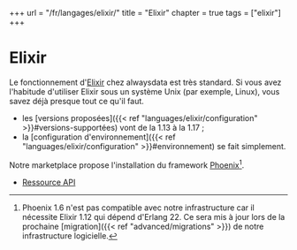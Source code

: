 +++
url = "/fr/langages/elixir/"
title = "Elixir"
chapter = true
tags = ["elixir"]
+++

# Elixir

Le fonctionnement d'[Elixir](https://elixir-lang.org/) chez alwaysdata est très standard. Si vous avez l'habitude d'utiliser Elixir sous un système Unix (par exemple, Linux), vous savez déjà presque tout ce qu'il faut.

* les [versions proposées]({{< ref "languages/elixir/configuration" >}}#versions-supportées) vont de la 1.13 à la 1.17 ;
* la [configuration d'environnement]({{< ref "languages/elixir/configuration" >}}#environnement) se fait simplement.

Notre marketplace propose l'installation du framework [Phoenix](https://www.phoenixframework.org/)[^1].

* [Ressource API](https://api.alwaysdata.com/v1/environment/elixir/doc/)

[^1]: Phoenix 1.6 n'est pas compatible avec notre infrastructure car il nécessite Elixir 1.12 qui dépend d'Erlang 22. Ce sera mis à jour lors de la prochaine [migration]({{< ref "advanced/migrations" >}}) de notre infrastructure logicielle.
